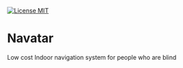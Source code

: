 [![License MIT](https://img.shields.io/badge/license-MIT-blue.svg)](https://github.com/humanpluslab/Navatar/blob/master/license.md)
# Navatar
Low cost Indoor navigation system for people who are blind
